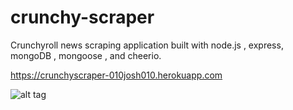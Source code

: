 # crunchy-scraper
Crunchyroll news scraping application built with node.js , express, mongoDB , mongoose , and cheerio. 

https://crunchyscraper-010josh010.herokuapp.com

![alt tag](https://raw.githubusercontent.com/010josh010/crunchy-scraper/master/crunchyscraper.gif)
